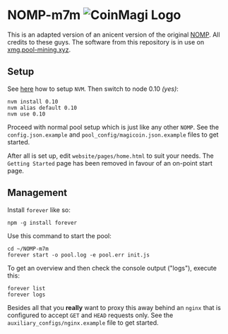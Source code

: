 # NOMP-m7m ![CoinMagi Logo](https://xmg.pool-mining.xyz/static/xmg.png "CoinMagi Logo")

This is an adapted version of an anicent version of the original [NOMP](https://github.com/zone117x/node-open-mining-portal). All credits to these guys. The software from this repository is in use on [xmg.pool-mining.xyz](https://xmg.pool-mining.xyz).

## Setup

See [here](https://github.com/creationix/nvm/blob/master/README.md) how to setup `NVM`. Then switch to node 0.10 *(yes)*: 

```
nvm install 0.10
nvm alias default 0.10
nvm use 0.10
```

Proceed with normal pool setup which is just like any other `NOMP`. See the `config.json.example` and `pool_config/magicoin.json.example` files to get started.

After all is set up, edit `website/pages/home.html` to suit your needs. The `Getting Started` page has been removed in favour of an on-point start page.

## Management

Install `forever` like so: 

```
npm -g install forever
```

Use this command to start the pool: 

```
cd ~/NOMP-m7m
forever start -o pool.log -e pool.err init.js
```

To get an overview and then check the console output ("logs"), execute this: 

```
forever list
forever logs
```

Besides all that you **really** want to proxy this away behind an `nginx` that is configured to accept `GET` and `HEAD` requests only. See the `auxiliary_configs/nginx.example` file to get started.
